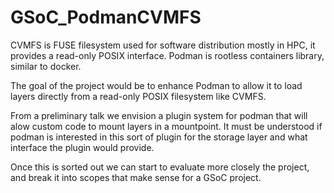 # GSoC_PodmanCVMFS

CVMFS is FUSE filesystem used for software distribution mostly in HPC, it provides a read-only POSIX interface.
Podman is rootless containers library, similar to docker.

The goal of the project would be to enhance Podman to allow it to load layers directly from a read-only POSIX filesystem like CVMFS.

From a preliminary talk we envision a plugin system for podman that will alow custom code to mount layers in a mountpoint.
It must be understood if podman is interested in this sort of plugin for the storage layer and what interface the plugin would provide.

Once this is sorted out we can start to evaluate more closely the project, and break it into scopes that make sense for a GSoC project.

